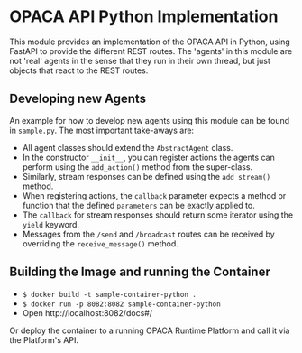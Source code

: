 # OPACA API Python Implementation

This module provides an implementation of the OPACA API in Python, using FastAPI to provide the different REST routes.
The 'agents' in this module are not 'real' agents in the sense that they run in their own thread, but just objects that
react to the REST routes.

## Developing new Agents

An example for how to develop new agents using this module can be found in `sample.py`.
The most important take-aways are:
* All agent classes should extend the `AbstractAgent` class.
* In the constructor `__init__`, you can register actions the agents can perform using the `add_action()` method from the super-class. 
* Similarly, stream responses can be defined using the `add_stream()` method.
* When registering actions, the `callback` parameter expects a method or function that the defined `parameters` can be exactly applied to.
* The `callback` for stream responses should return some iterator using the `yield` keyword.
* Messages from the `/send`  and `/broadcast` routes can be received by overriding the `receive_message()` method.


## Building the Image and running the Container

* `$ docker build -t sample-container-python .`
* `$ docker run -p 8082:8082 sample-container-python`
* Open http://localhost:8082/docs#/

Or deploy the container to a running OPACA Runtime Platform and call it via the Platform's API.
